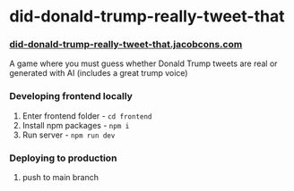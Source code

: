 # did-donald-trump-really-tweet-that
### [did-donald-trump-really-tweet-that.jacobcons.com](https://did-donald-trump-really-tweet-that.jacobcons.com)

A game where you must guess whether Donald Trump tweets are real or generated with AI (includes a great trump voice)

### Developing frontend locally
1. Enter frontend folder - `cd frontend`
2. Install npm packages - `npm i`
3. Run server - `npm run dev`

### Deploying to production
1. push to main branch
